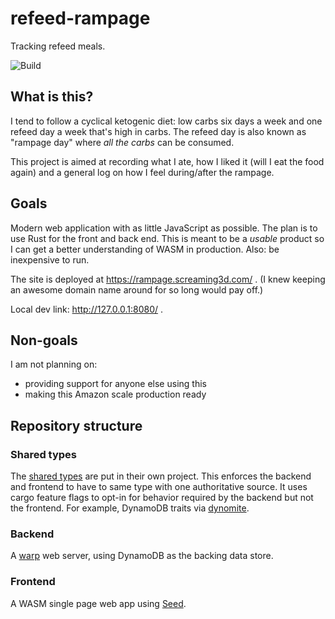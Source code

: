 # refeed-rampage

Tracking refeed meals.

![Build](https://github.com/matthewkmayer/refeed-rampage/workflows/Build/badge.svg)

## What is this?

I tend to follow a cyclical ketogenic diet: low carbs six days a week and one refeed day a week that's high in carbs. The refeed day is also known as "rampage day" where *all the carbs* can be consumed.

This project is aimed at recording what I ate, how I liked it (will I eat the food again) and a general log on how I feel during/after the rampage.

## Goals

Modern web application with as little JavaScript as possible. The plan is to use Rust for the front and back end. This is meant to be a *usable* product so I can get a better understanding of WASM in production. Also: be inexpensive to run.

The site is deployed at https://rampage.screaming3d.com/ . (I knew keeping an awesome domain name around for so long would pay off.)

Local dev link: http://127.0.0.1:8080/ .

## Non-goals

I am not planning on:

* providing support for anyone else using this
* making this Amazon scale production ready

## Repository structure

### Shared types

The [shared types](shared/) are put in their own project. This enforces the backend and frontend to have to same type with one authoritative source. It uses cargo feature flags to opt-in for behavior required by the backend but not the frontend. For example, DynamoDB traits via [dynomite](https://github.com/softprops/dynomite).

### Backend

A [warp](https://github.com/seanmonstar/warp) web server, using DynamoDB as the backing data store.

### Frontend

A WASM single page web app using [Seed](https://github.com/seed-rs/seed).
